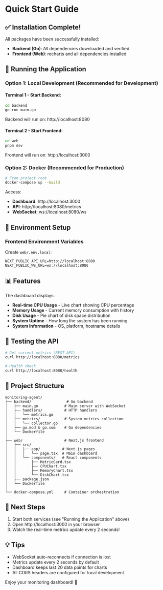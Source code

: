 # Quick Start Guide

## ✅ Installation Complete!

All packages have been successfully installed:

- **Backend (Go)**: All dependencies downloaded and verified
- **Frontend (Web)**: recharts and all dependencies installed

## 🚀 Running the Application

### Option 1: Local Development (Recommended for Development)

#### Terminal 1 - Start Backend:

```bash
cd backend
go run main.go
```

Backend will run on: http://localhost:8080

#### Terminal 2 - Start Frontend:

```bash
cd web
pnpm dev
```

Frontend will run on: http://localhost:3000

### Option 2: Docker (Recommended for Production)

```bash
# From project root
docker-compose up --build
```

Access:

- **Dashboard**: http://localhost:3000
- **API**: http://localhost:8080/metrics
- **WebSocket**: ws://localhost:8080/ws

## 🔧 Environment Setup

### Frontend Environment Variables

Create `web/.env.local`:

```env
NEXT_PUBLIC_API_URL=http://localhost:8080
NEXT_PUBLIC_WS_URL=ws://localhost:8080
```

## 📊 Features

The dashboard displays:

- **Real-time CPU Usage** - Live chart showing CPU percentage
- **Memory Usage** - Current memory consumption with history
- **Disk Usage** - Pie chart of disk space distribution
- **System Uptime** - How long the system has been running
- **System Information** - OS, platform, hostname details

## 🧪 Testing the API

```bash
# Get current metrics (REST API)
curl http://localhost:8080/metrics

# Health check
curl http://localhost:8080/health
```

## 📁 Project Structure

```
monitoring-agent/
├── backend/                # Go backend
│   ├── main.go            # Main server with WebSocket
│   ├── handlers/          # HTTP handlers
│   │   └── metrics.go
│   ├── metrics/           # System metrics collection
│   │   └── collector.go
│   ├── go.mod & go.sum    # Go dependencies
│   └── Dockerfile
│
├── web/                   # Next.js frontend
│   ├── src/
│   │   ├── app/          # Next.js pages
│   │   │   └── page.tsx  # Main dashboard
│   │   └── components/   # React components
│   │       ├── MetricCard.tsx
│   │       ├── CPUChart.tsx
│   │       ├── MemoryChart.tsx
│   │       └── DiskChart.tsx
│   ├── package.json
│   └── Dockerfile
│
└── docker-compose.yml     # Container orchestration
```

## 🎯 Next Steps

1. Start both services (see "Running the Application" above)
2. Open http://localhost:3000 in your browser
3. Watch the real-time metrics update every 2 seconds!

## 💡 Tips

- WebSocket auto-reconnects if connection is lost
- Metrics update every 2 seconds by default
- Dashboard keeps last 20 data points for charts
- All CORS headers are configured for local development

Enjoy your monitoring dashboard! 🚀
